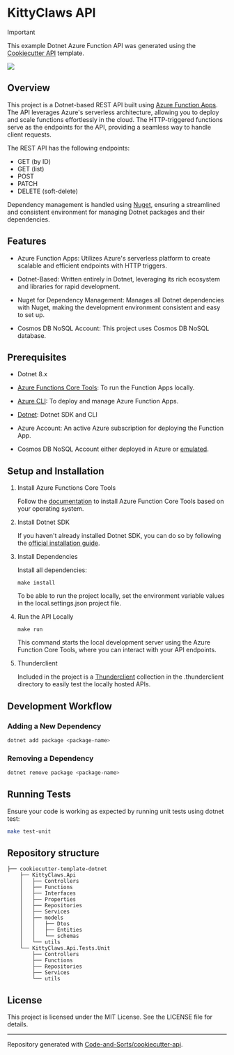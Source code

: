 # KittyClaws API

> [!IMPORTANT]
> This example Dotnet Azure Function API was generated using the [Cookiecutter API](https://github.com/Code-and-Sorts/cookiecutter-api) template.

[![](https://img.shields.io/badge/made%20using%20cookiecutter%20api-grey?style=for-the-badge&logo=cookiecutter)](https://github.com/Code-and-Sorts/cookiecutter-api)

## Overview

This project is a Dotnet-based REST API built using [Azure Function Apps](https://learn.microsoft.com/en-us/azure/azure-functions/). The API leverages Azure's serverless architecture, allowing you to deploy and scale functions effortlessly in the cloud. The HTTP-triggered functions serve as the endpoints for the API, providing a seamless way to handle client requests.

The REST API has the following endpoints:
- GET (by ID)
- GET (list)
- POST
- PATCH
- DELETE (soft-delete)

Dependency management is handled using [Nuget](https://www.nuget.org/), ensuring a streamlined and consistent environment for managing Dotnet packages and their dependencies.

## Features

- Azure Function Apps: Utilizes Azure's serverless platform to create scalable and efficient endpoints with HTTP triggers.

- Dotnet-Based: Written entirely in Dotnet, leveraging its rich ecosystem and libraries for rapid development.

- Nuget for Dependency Management: Manages all Dotnet dependencies with Nuget, making the development environment consistent and easy to set up.

- Cosmos DB NoSQL Account: This project uses Cosmos DB NoSQL database.

## Prerequisites

- Dotnet 8.x

- [Azure Functions Core Tools](https://github.com/Azure/azure-functions-core-tools): To run the Function Apps locally.

- [Azure CLI](https://learn.microsoft.com/en-us/cli/azure/): To deploy and manage Azure Function Apps.

- [Dotnet](https://dotnet.microsoft.com/en-us/download): Dotnet SDK and CLI

- Azure Account: An active Azure subscription for deploying the Function App.

- Cosmos DB NoSQL Account either deployed in Azure or [emulated](https://learn.microsoft.com/en-us/azure/cosmos-db/how-to-develop-emulator?tabs=docker-linux%2Ccsharp&pivots=api-nosql).

## Setup and Installation

1. Install Azure Functions Core Tools

    Follow the [documentation](https://learn.microsoft.com/en-us/azure/azure-functions/functions-run-local?tabs=windows%2Cisolated-process%2Cnode-v4%2Cpython-v2%2Chttp-trigger%2Ccontainer-apps&pivots=programming-language-python#install-the-azure-functions-core-tools) to install Azure Function Core Tools based on your operating system.

2. Install Dotnet SDK

    If you haven't already installed Dotnet SDK, you can do so by following the [official installation guide](https://dotnet.microsoft.com/en-us/download).

3. Install Dependencies

    Install all dependencies:

    ```console
    make install
    ```

    To be able to run the project locally, set the environment variable values in the local.settings.json project file.

4. Run the API Locally

    ```console
    make run
    ```

    This command starts the local development server using the Azure Function Core Tools, where you can interact with your API endpoints.

5. Thunderclient

    Included in the project is a [Thunderclient](https://www.thunderclient.com/) collection in the .thunderclient directory to easily test the locally hosted APIs.

## Development Workflow

### Adding a New Dependency

```bash
dotnet add package <package-name>
```

### Removing a Dependency

```bash
dotnet remove package <package-name>
```

## Running Tests

Ensure your code is working as expected by running unit tests using dotnet test:

```bash
make test-unit
```

## Repository structure

```text
├── cookiecutter-template-dotnet
    ├── KittyClaws.Api
    │   ├── Controllers
    │   ├── Functions
    │   ├── Interfaces
    │   ├── Properties
    │   ├── Repositories
    │   ├── Services
    │   ├── models
    │   │   ├── Dtos
    │   │   ├── Entities
    │   │   └── schemas
    │   └── utils
    └── KittyClaws.Api.Tests.Unit
        ├── Controllers
        ├── Functions
        ├── Repositories
        ├── Services
        └── utils
```

## License

This project is licensed under the MIT License. See the LICENSE file for details.

---

Repository generated with [Code-and-Sorts/cookiecutter-api](https://github.com/Code-and-Sorts/cookiecutter-api).
